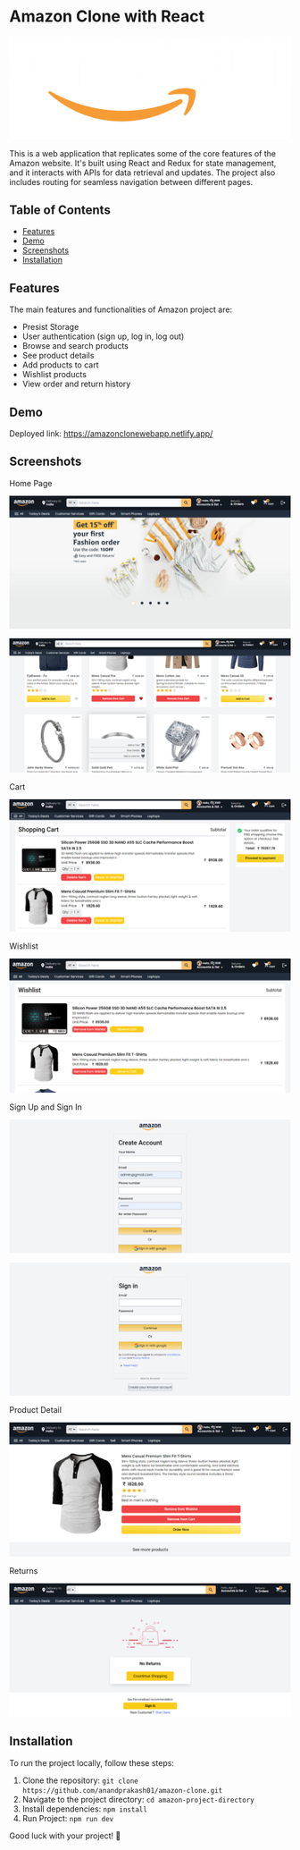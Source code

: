 # Amazon Clone with React

![Project Logo](./src/assets/logo.png)

This is a web application that replicates some of the core features of the Amazon website. It's built using React and Redux for state management, and it interacts with APIs for data retrieval and updates. The project also includes routing for seamless navigation between different pages.

## Table of Contents

- [Features](#features)
- [Demo](#demo)
- [Screenshots](#screenshots)
- [Installation](#installation)

## Features

The main features and functionalities of Amazon project are:

- Presist Storage
- User authentication (sign up, log in, log out)
- Browse and search products
- See product details
- Add products to cart
- Wishlist products
- View order and return history

## Demo

Deployed link: https://amazonclonewebapp.netlify.app/

## Screenshots

Home Page

![Banner](./src/assets/screenshots/Home_banner.png)

![Products](./src/assets/screenshots/Home_products.png)

Cart

![Project Logo](./src/assets/screenshots/Cart.png)

Wishlist

![Project Logo](./src/assets/screenshots/Wishlist.png)

Sign Up and Sign In

![Sign up](./src/assets/screenshots/CreateAccount.png)

![Sign in](./src/assets/screenshots/SignIn.png)

Product Detail

![Project Logo](./src/assets/screenshots/ProductDetails.png)

Returns

![Project Logo](./src/assets/screenshots/Return.png)

## Installation

To run the project locally, follow these steps:

1. Clone the repository: `git clone https://github.com/anandprakash01/amazon-clone.git`
2. Navigate to the project directory: `cd amazon-project-directory`
3. Install dependencies: `npm install`
4. Run Project: `npm run dev`

Good luck with your project! 🚀
